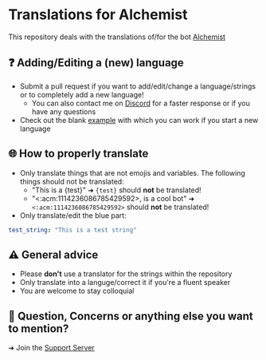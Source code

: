 # Translations for Alchemist
This repository deals with the translations of/for the bot [Alchemist](https://top.gg/bot/890529286514180166)

## ❓ Adding/Editing a (new) language

- Submit a pull request if you want to add/edit/change a language/strings or to completely add a new language!
   - You can also contact me on [Discord](https://discord.com/users/302885091519234050) for a faster response or if you have any questions
- Check out the blank [example](https://github.com/Domxnvk/acm-translations/blob/main/languages/example.yaml) with which you can work if you start a new language 

## 🌐 How to properly translate

- Only translate things that are not emojis and variables. The following things should not be translated:
  - "This is a {test}" ➜ `{test}` should **__not__** be translated!
  - "<:acm:1114236086785429592>, is a cool bot" ➜ `<:acm:1114236086785429592>` should **__not__** be translated!
- Only translate/edit the blue part:
```yaml
test_string: "This is a test string"
```

## ⚠️ General advice

- Please **don't** use a translator for the strings within the repository
- Only translate into a languge/correct it if you're a fluent speaker
- You are welcome to stay colloquial

## 🔰 Question, Concerns or anything else you want to mention?
➜ Join the [Support Server](https://discord.com/invite/Kmztaj9Kqf)
